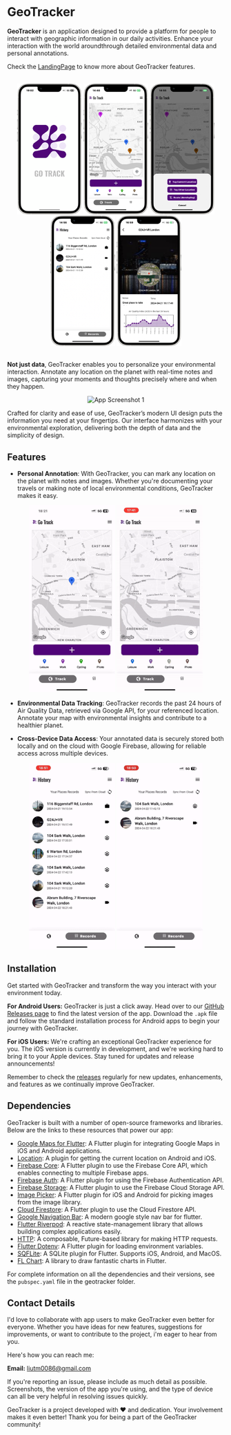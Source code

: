 # GeoTracker

**GeoTracker** is an application designed to provide a platform for people to interact with geographic information in our daily activities. Enhance your interaction with the world aroundthrough detailed environmental data and personal annotations.

Check the [LandingPage](https://tianming-liu.github.io/CASA0015-Mobile-System/) to know more about GeoTracker features.

<br>
<div align=center>
  <img src="docs/images/screen_01.png" alt="App Screenshot 1" width="150" /> <img src="docs/images/screen_02.png" alt="App Screenshot 2" width="150" /> <img src="docs/images/screen_05.png" alt="App Screenshot 3" width="150" /> <img src="docs/images/screen_03.png" alt="App Screenshot 4" width="150" /> <img src="docs/images/screen_04.png" alt="App Screenshot 4" width="150" />
</div>
<br>

**Not just data**, GeoTracker enables you to personalize your environmental interaction. Annotate any location on the planet with real-time notes and images, capturing your moments and thoughts precisely where and when they happen.

<div align=center>
  <img src="src/ui_wireframe.png" alt="App Screenshot 1" width="750" />
</div>

Crafted for clarity and ease of use, GeoTracker’s modern UI design puts the information you need at your fingertips. Our interface harmonizes with your environmental exploration, delivering both the depth of data and the simplicity of design.

## Features

- **Personal Annotation**: With GeoTracker, you can mark any location on the planet with notes and images. Whether you're documenting your travels or making note of local environmental conditions, GeoTracker makes it easy.
  
<div align=center>
  <img src="src/pick_location.gif" alt="Environmental Data Tracking" width="200" /> <img src="src/current_location.gif" alt="Get Current Location" width="200" />
</div>

- **Environmental Data Tracking**: GeoTracker records the past 24 hours of Air Quality Data, retrieved via Google API, for your referenced location. Annotate your map with environmental insights and contribute to a healthier planet.

- **Cross-Device Data Access**: Your annotated data is securely stored both locally and on the cloud with Google Firebase, allowing for reliable access across multiple devices.

<div align=center>
  <img src="src/record_details.gif" alt="Environmental Data Tracking" width="200" /> <img src="src/data_sychronize.gif" alt="Cross-Device Data Access" width="200" />
</div>

## Installation

Get started with GeoTracker and transform the way you interact with your environment today.

**For Android Users:**
GeoTracker is just a click away. Head over to our [GitHub Releases page](https://github.com/Tianming-Liu/CASA0015-Mobile-System/releases) to find the latest version of the app. Download the `.apk` file and follow the standard installation process for Android apps to begin your journey with GeoTracker.

**For iOS Users:**
We're crafting an exceptional GeoTracker experience for you. The iOS version is currently in development, and we're working hard to bring it to your Apple devices. Stay tuned for updates and release announcements!

Remember to check the [releases](https://github.com/Tianming-Liu/CASA0015-Mobile-System/releases) regularly for new updates, enhancements, and features as we continually improve GeoTracker.

## Dependencies

GeoTracker is built with a number of open-source frameworks and libraries. Below are the links to these resources that power our app:

- [Google Maps for Flutter](https://pub.dev/packages/google_maps_flutter): A Flutter plugin for integrating Google Maps in iOS and Android applications.
- [Location](https://pub.dev/packages/location): A plugin for getting the current location on Android and iOS.
- [Firebase Core](https://pub.dev/packages/firebase_core): A Flutter plugin to use the Firebase Core API, which enables connecting to multiple Firebase apps.
- [Firebase Auth](https://pub.dev/packages/firebase_auth): A Flutter plugin for using the Firebase Authentication API.
- [Firebase Storage](https://pub.dev/packages/firebase_storage): A Flutter plugin to use the Firebase Cloud Storage API.
- [Image Picker](https://pub.dev/packages/image_picker): A Flutter plugin for iOS and Android for picking images from the image library.
- [Cloud Firestore](https://pub.dev/packages/cloud_firestore): A Flutter plugin to use the Cloud Firestore API.
- [Google Navigation Bar](https://pub.dev/packages/google_nav_bar): A modern google style nav bar for flutter.
- [Flutter Riverpod](https://pub.dev/packages/flutter_riverpod): A reactive state-management library that allows building complex applications easily.
- [HTTP](https://pub.dev/packages/http): A composable, Future-based library for making HTTP requests.
- [Flutter Dotenv](https://pub.dev/packages/flutter_dotenv): A Flutter plugin for loading environment variables.
- [SQFLite](https://pub.dev/packages/sqflite): A SQLite plugin for Flutter. Supports iOS, Android, and MacOS.
- [FL Chart](https://pub.dev/packages/fl_chart): A library to draw fantastic charts in Flutter.

For complete information on all the dependencies and their versions, see the `pubspec.yaml` file in the geotracker folder.

##  Contact Details

I'd love to collaborate with app users to make GeoTracker even better for everyone. Whether you have ideas for new features, suggestions for improvements, or want to contribute to the project, i'm eager to hear from you.

Here's how you can reach me:

**Email:** [liutm0086@gmail.com](mailto:liutm0086@gmail.com)  

If you're reporting an issue, please include as much detail as possible. Screenshots, the version of the app you're using, and the type of device can all be very helpful in resolving issues quickly.

GeoTracker is a project developed with ❤️ and dedication. Your involvement makes it even better! Thank you for being a part of the GeoTracker community!
